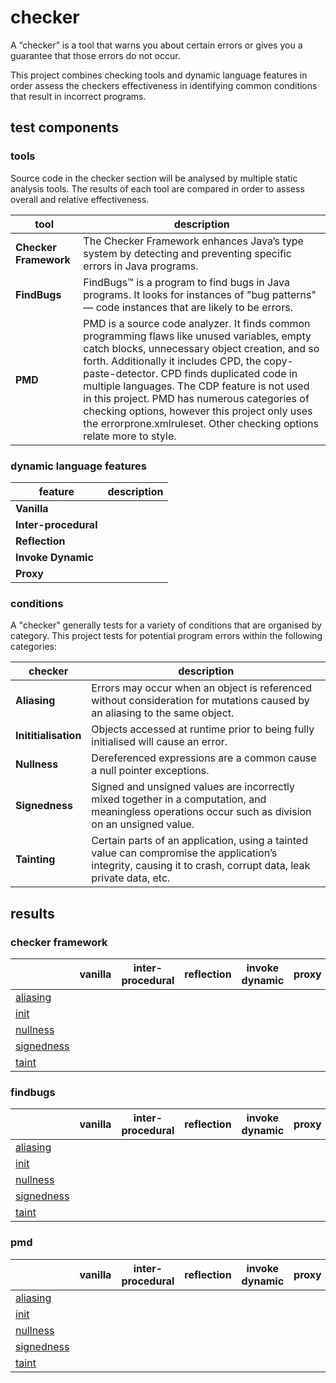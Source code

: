 # checker
A “checker” is a tool that warns you about certain errors or gives you a guarantee that 
those errors do not occur.

This project combines checking tools and dynamic language features in order assess the checkers effectiveness in identifying common conditions that result in incorrect programs.

## test components

### tools
Source code in the checker section will be analysed by multiple static analysis tools. The results 
of each tool are compared in order to assess overall and relative effectiveness.

| tool | description |
| --- | --- |
| **Checker Framework** | The Checker Framework enhances Java’s type system by detecting and preventing specific errors in Java programs. |
| **FindBugs** | FindBugs™ is a program to find bugs in Java programs. It looks for instances of "bug patterns" — code instances that are likely to be errors. |
| **PMD** | PMD is a source code analyzer. It finds common programming flaws like unused variables, empty catch blocks, unnecessary object creation, and so forth. Additionally it includes CPD, the copy-paste-detector. CPD finds duplicated code in multiple languages. The CDP feature is not used in this project. PMD has numerous categories of checking options, however this project only uses the errorprone.xmlruleset. Other checking options relate more to style. |

### dynamic language features
| feature | description |
| --- | --- |
| **Vanilla** |  |
| **Inter-procedural** |  |
| **Reflection** |  |
| **Invoke Dynamic** |  |
| **Proxy** |  |

### conditions
A "checker" generally tests for a variety of conditions that are organised by category. This 
project tests for potential program errors within the following categories:

| checker | description |
| --- | --- |
| **Aliasing** | Errors may occur when an object is referenced without consideration for mutations caused by an aliasing to the same object. |
| **Inititialisation** | Objects accessed at runtime prior to being fully initialised will cause an error. |
| **Nullness** | Dereferenced expressions are a common cause a null pointer exceptions. |
| **Signedness** |Signed and unsigned values are incorrectly mixed together in a computation, and meaningless operations occur such as division on an unsigned value. |
| **Tainting** | Certain parts of an application, using a tainted value can compromise the application’s integrity, causing it to crash, corrupt data, leak private data, etc. |

## results

### checker framework
|  | vanilla | inter-procedural | reflection | invoke dynamic | proxy |
| --- | :---: | :---: | :---: | :---: | :---: |
| [aliasing](https://github.com/michaelemery/staticanalysis/tree/master/checker/aliasing) |  |  |  |  |  |
| [init](https://github.com/michaelemery/staticanalysis/tree/master/checker/init) |  |  |  |  |  |
| [nullness](https://github.com/michaelemery/staticanalysis/tree/master/checker/nullness) |  |  |  |  |  |
| [signedness](https://github.com/michaelemery/staticanalysis/tree/master/checker/signedness) |  |  |  |  |  |
| [taint](https://github.com/michaelemery/staticanalysis/tree/master/checker/taint) |  |  |  |  |  |

### findbugs
|  | vanilla | inter-procedural | reflection | invoke dynamic | proxy |
| --- | :---: | :---: | :---: | :---: | :---: |
| [aliasing](https://github.com/michaelemery/staticanalysis/tree/master/checker/aliasing) |  |  |  |  |  |
| [init](https://github.com/michaelemery/staticanalysis/tree/master/checker/init) |  |  |  |  |  |
| [nullness](https://github.com/michaelemery/staticanalysis/tree/master/checker/nullness) |  |  |  |  |  |
| [signedness](https://github.com/michaelemery/staticanalysis/tree/master/checker/signedness) |  |  |  |  |  |
| [taint](https://github.com/michaelemery/staticanalysis/tree/master/checker/taint) |  |  |  |  |  |


### pmd
|  | vanilla | inter-procedural | reflection | invoke dynamic | proxy |
| --- | :---: | :---: | :---: | :---: | :---: |
| [aliasing](https://github.com/michaelemery/staticanalysis/tree/master/checker/aliasing) |  |  |  |  |  |
| [init](https://github.com/michaelemery/staticanalysis/tree/master/checker/init) |  |  |  |  |  |
| [nullness](https://github.com/michaelemery/staticanalysis/tree/master/checker/nullness) |  |  |  |  |  |
| [signedness](https://github.com/michaelemery/staticanalysis/tree/master/checker/signedness) |  |  |  |  |  |
| [taint](https://github.com/michaelemery/staticanalysis/tree/master/checker/taint) |  |  |  |  |  |
